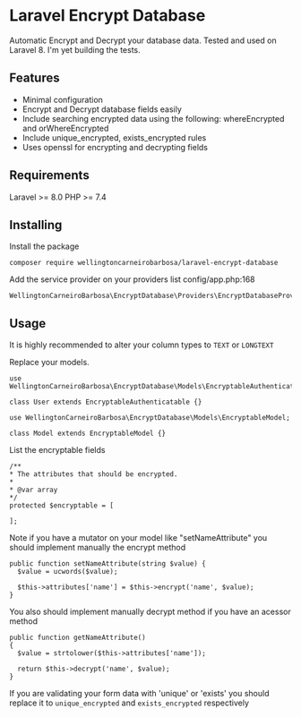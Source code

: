 # Laravel Encrypt Database
Automatic Encrypt and Decrypt your database data. Tested and used on Laravel 8. I'm yet building the tests.

## Features
- Minimal configuration
- Encrypt and Decrypt database fields easily
- Include searching encrypted data using the following: whereEncrypted and orWhereEncrypted
- Include unique_encrypted, exists_encrypted rules 
- Uses openssl for encrypting and decrypting fields

## Requirements
Laravel >= 8.0
PHP >= 7.4

## Installing

Install the package
```
composer require wellingtoncarneirobarbosa/laravel-encrypt-database
```

Add the service provider on your providers list config/app.php:168
```
WellingtonCarneiroBarbosa\EncryptDatabase\Providers\EncryptDatabaseProvider::class,
```

## Usage

It is highly recommended to alter your column types to ```TEXT``` or ```LONGTEXT```


Replace your models. 
```
use WellingtonCarneiroBarbosa\EncryptDatabase\Models\EncryptableAuthenticatable;

class User extends EncryptableAuthenticatable {}
```

```
use WellingtonCarneiroBarbosa\EncryptDatabase\Models\EncryptableModel;

class Model extends EncryptableModel {}
```

List the encryptable fields
```
/**
* The attributes that should be encrypted.
*
* @var array
*/
protected $encryptable = [
    
];
```

Note if you have a mutator on your model like "setNameAttribute" you should implement manually the encrypt method

```
public function setNameAttribute(string $value) {
  $value = ucwords($value);
  
  $this->attributes['name'] = $this->encrypt('name', $value);
}
```

You also should implement manually decrypt method if you have an acessor method

```
public function getNameAttribute()
{
  $value = strtolower($this->attributes['name']);
  
  return $this->decrypt('name', $value);
}

```

If you are validating your form data with 'unique' or 'exists' you should replace it to ```unique_encrypted``` and ```exists_encrypted``` respectively
